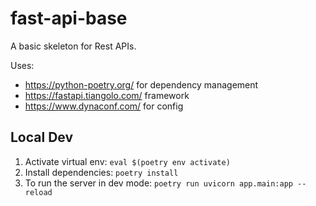 # fast-api-base
A basic skeleton for Rest APIs. 

Uses: 
* https://python-poetry.org/ for dependency management
* https://fastapi.tiangolo.com/ framework
* https://www.dynaconf.com/ for config 

## Local Dev
1. Activate virtual env: `eval $(poetry env activate)`
1. Install dependencies: `poetry install`
1. To run the server in dev mode: `poetry run uvicorn app.main:app --reload`